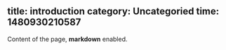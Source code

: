 title: introduction
category: Uncategoried
time: 1480930210587
---
Content of the page, **markdown** enabled.
